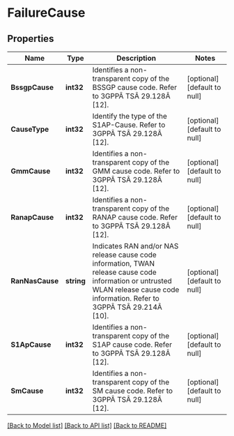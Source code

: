 # FailureCause

## Properties
Name | Type | Description | Notes
------------ | ------------- | ------------- | -------------
**BssgpCause** | **int32** | Identifies a non-transparent copy of the BSSGP cause code. Refer to 3GPPÂ TSÂ 29.128Â [12]. | [optional] [default to null]
**CauseType** | **int32** | Identify the type of the S1AP-Cause. Refer to 3GPPÂ TSÂ 29.128Â [12]. | [optional] [default to null]
**GmmCause** | **int32** | Identifies a non-transparent copy of the GMM cause code. Refer to 3GPPÂ TSÂ 29.128Â [12]. | [optional] [default to null]
**RanapCause** | **int32** | Identifies a non-transparent copy of the RANAP cause code. Refer to 3GPPÂ TSÂ 29.128Â [12]. | [optional] [default to null]
**RanNasCause** | **string** | Indicates RAN and/or NAS release cause code information, TWAN release cause code information or untrusted WLAN release cause code information. Refer to 3GPPÂ TSÂ 29.214Â [10]. | [optional] [default to null]
**S1ApCause** | **int32** | Identifies a non-transparent copy of the S1AP cause code. Refer to 3GPPÂ TSÂ 29.128Â [12]. | [optional] [default to null]
**SmCause** | **int32** | Identifies a non-transparent copy of the SM cause code. Refer to 3GPPÂ TSÂ 29.128Â [12]. | [optional] [default to null]

[[Back to Model list]](../README.md#documentation-for-models) [[Back to API list]](../README.md#documentation-for-api-endpoints) [[Back to README]](../README.md)

